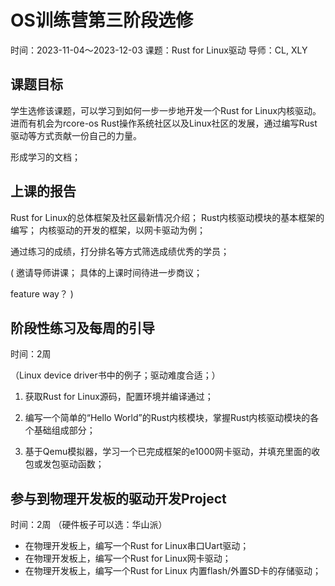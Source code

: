 # OS训练营第三阶段选修
时间：2023-11-04～2023-12-03
课题：Rust for Linux驱动
导师：CL, XLY

## 课题目标
学生选修该课题，可以学习到如何一步一步地开发一个Rust for Linux内核驱动。进而有机会为rcore-os Rust操作系统社区以及Linux社区的发展，通过编写Rust驱动等方式贡献一份自己的力量。

形成学习的文档；


## 上课的报告
Rust for Linux的总体框架及社区最新情况介绍；
Rust内核驱动模块的基本框架的编写；
内核驱动的开发的框架，以网卡驱动为例；

通过练习的成绩，打分排名等方式筛选成绩优秀的学员；

(
邀请导师讲课；
具体的上课时间待进一步商议；

feature way？
)


## 阶段性练习及每周的引导
时间：2周

（Linux device driver书中的例子；驱动难度合适；）

1. 获取Rust for Linux源码，配置环境并编译通过；

2. 编写一个简单的“Hello World”的Rust内核模块，掌握Rust内核驱动模块的各个基础组成部分；

3. 基于Qemu模拟器，学习一个已完成框架的e1000网卡驱动，并填充里面的收包或发包驱动函数；


 ## 参与到物理开发板的驱动开发Project
时间：2周
（硬件板子可以选：华山派）

* 在物理开发板上，编写一个Rust for Linux串口Uart驱动；
* 在物理开发板上，编写一个Rust for Linux网卡驱动；
* 在物理开发板上，编写一个Rust for Linux 内置flash/外置SD卡的存储驱动；


